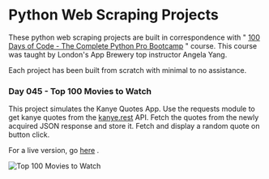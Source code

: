 # Python Web Scraping Projects

These python web scraping projects are built in correspondence with " [100 Days of Code - The Complete Python Pro Bootcamp](https://www.udemy.com/course/100-days-of-code/) " course. This course was taught by London's App Brewery top instructor Angela Yang.<br/>

Each project has been built from scratch with minimal to no assistance.<br/>

### Day 045 - Top 100 Movies to Watch

This project simulates the Kanye Quotes App. Use the requests module to get kanye quotes from the [kanye.rest](https://kanye.rest/) API. Fetch the quotes from the newly acquired JSON response and store it. Fetch and display a random quote on button click. 

For a live version, go [here]() .

![Top 100 Movies to Watch](top-100-movies-to-watch/top-100-movies-to-watch.gif)
